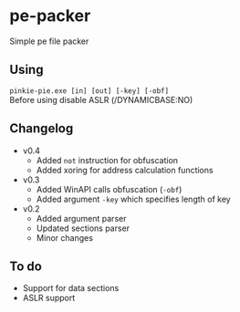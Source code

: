 # pe-packer
Simple pe file packer

## Using
``pinkie-pie.exe [in] [out] [-key] [-obf]``  
Before using disable ASLR (/DYNAMICBASE:NO)

## Changelog
- v0.4
    - Added ``not`` instruction for obfuscation
    - Added xoring for address calculation functions
- v0.3
    - Added WinAPI calls obfuscation (``-obf``)
    - Added argument ``-key`` which specifies length of key
- v0.2
    - Added argument parser
    - Updated sections parser
    - Minor changes

## To do
- Support for data sections
- ASLR support